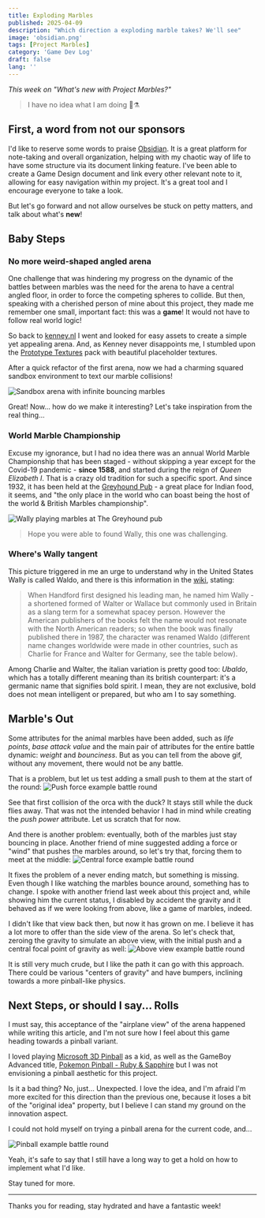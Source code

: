```yaml
---
title: Exploding Marbles
published: 2025-04-09
description: "Which direction a exploding marble takes? We'll see"
image: 'obsidian.png'
tags: [Project Marbles]
category: 'Game Dev Log'
draft: false
lang: ''
---
```


_This week on "What's new with Project Marbles?"_

> I have no idea what I am doing 🐶⚗️

## First, a word from not our sponsors

I'd like to reserve some words to praise [Obsidian](https://obsidian.md). It is a great platform for note-taking and overall organization, helping with my chaotic way of life to have some structure via its document linking feature. I've been able to create a Game Design document and link every other relevant note to it, allowing for easy navigation within my project. It's a great tool and I encourage everyone to take a look. 

But let's go forward and not allow ourselves be stuck on petty matters, and talk about what's **new**!

## Baby Steps
### No more weird-shaped angled arena

One challenge that was hindering my progress on the dynamic of the battles between marbles was the need for the arena to have a central angled floor, in order to force the competing spheres to collide. But then, speaking with a cherished person of mine about this project, they made me remember one small, important fact: this was a **game**! It would not have to follow real world logic!

So back to [kenney.nl](https://kenney.nl) I went and looked for easy assets to create a simple yet appealing arena. And, as Kenney never disappoints me, I stumbled upon the [Prototype Textures](https://kenney.nl/assets/prototype-textures) pack with beautiful placeholder textures.

After a quick refactor of the first arena, now we had a charming squared sandbox environment to text our marble collisions!

![Sandbox arena with infinite bouncing marbles](bouncing_marbles.gif "Sandbox arena with infinite bouncing marbles")

Great! Now... how do we make it interesting? Let's take inspiration from the real thing...

### World Marble Championship

Excuse my ignorance, but I had no idea there was an annual World Marble Championship that has been staged - without skipping a year except for the Covid-19 pandemic - **since 1588**, and started during the reign of _Queen Elizabeth I_. That is a crazy old tradition for such a specific sport. And since 1932, it has been held at the [Greyhound Pub](https://greyhoundtinsleygreen.co.uk/) - a great place for Indian food, it seems, and "the only place in the world who can boast being the host of the world & British Marbles championship".

![Wally playing marbles at The Greyhound pub](wheres_waldo_marble.jpg "Wally playing marbles at the Greyhound pub")
> Hope you were able to found Wally, this one was challenging.

### Where's Wally tangent

This picture triggered in me an urge to understand why in the United States Wally is called Waldo, and there is this information in the [wiki](https://waldo.fandom.com/wiki/Where%27s_Waldo%3F#Production), stating:

> When Handford first designed his leading man, he named him Wally - a shortened formed of Walter or Wallace but commonly used in Britain as a slang term for a somewhat spacey person. However the American publishers of the books felt the name would not resonate with the North American readers; so when the book was finally published there in 1987, the character was renamed Waldo (different name changes worldwide were made in other countries, such as Charlie for France and Walter for Germany, see the table below). 

Among Charlie and Walter, the italian variation is pretty good too: _Ubaldo_, which has a totally different meaning than its british counterpart: it's a germanic name that signifies bold spirit. I mean, they are not exclusive, bold does not mean intelligent or prepared, but who am I to say something.

## Marble's Out

Some attributes for the animal marbles have been added, such as _life points_, _base attack value_ and the main pair of attributes for the entire battle dynamic: _weight_ and _bounciness_. But as you can tell from the above gif, without any movement, there would not be any battle.

That is a problem, but let us test adding a small push to them at the start of the round:
![Push force example battle round](push_force_example.gif "Push force example battle round")

See that first collision of the orca with the duck? It stays still while the duck flies away. That was not the intended behavior I had in mind while creating the _push power_ attribute. Let us scratch that for now.

And there is another problem: eventually, both of the marbles just stay bouncing in place. Another friend of mine suggested adding a force or "wind" that pushes the marbles around, so let's try that, forcing them to meet at the middle:
![Central force example battle round](central_force_example.gif "Central force example battle round")

It fixes the problem of a never ending match, but something is missing. Even though I like watching the marbles bounce around, something has to change. I spoke with another friend last week about this project and, while showing him the current status, I disabled by accident the gravity and it behaved as if we were looking from above, like a game of marbles, indeed.

I didn't like that view back then, but now it has grown on me. I believe it has a lot more to offer than the side view of the arena. So let's check that, zeroing the gravity to simulate an above view, with the initial push and a central focal point of gravity as well:
![Above view example battle round](above_view_example.gif "Above view example battle round")

It is still very much crude, but I like the path it can go with this approach. There could be various "centers of gravity" and have bumpers, inclining towards a more pinball-like physics. 

## Next Steps, or should I say... Rolls

I must say, this acceptance of the "airplane view" of the arena happened while writing this article, and I'm not sure how I feel about this game heading towards a pinball variant.

I loved playing [Microsoft 3D Pinball](https://alula.github.io/SpaceCadetPinball/) as a kid, as well as the GameBoy Advanced title, [Pokemon Pinball - Ruby & Sapphire](https://en.wikipedia.org/wiki/Pok%C3%A9mon_Pinball:_Ruby_%26_Sapphire) but I was not envisioning a pinball aesthetic for this project.

Is it a bad thing? No, just... Unexpected. I love the idea, and I'm afraid I'm more excited for this direction than the previous one, because it loses a bit of the "original idea" property, but I believe I can stand my ground on the innovation aspect.

I could not hold myself on trying a pinball arena for the current code, and...

![Pinball example battle round](pinball_failed_example.gif "Pinball example battle round")

Yeah, it's safe to say that I still have a long way to get a hold on how to implement what I'd like.

Stay tuned for more.

---

Thanks you for reading, stay hydrated and have a fantastic week!